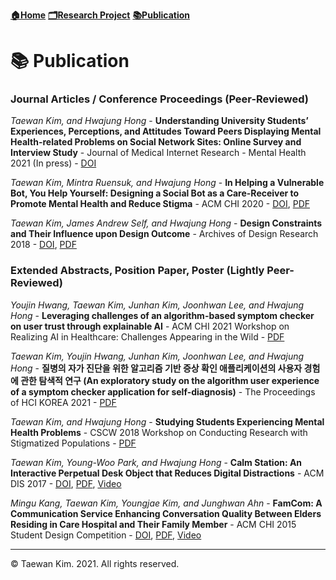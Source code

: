 **[🏠Home](./README.md)**   **[🗂Research Project](./Research.md)**   **[📚Publication](./Publication.md)**

# 📚 Publication

### Journal Articles / Conference Proceedings (Peer-Reviewed)

*Taewan Kim, and Hwajung Hong* - **Understanding University Students’ Experiences, Perceptions, and Attitudes Toward Peers Displaying Mental Health-related Problems on Social Network Sites: Online Survey and Interview Study** - Journal of Medical Internet Research - Mental Health 2021 (In press) - [DOI](http://dx.doi.org/10.2196/23465)

*Taewan Kim, Mintra Ruensuk, and Hwajung Hong* - **In Helping a Vulnerable Bot, You Help Yourself: Designing a Social Bot as a Care-Receiver to Promote Mental Health and Reduce Stigma** - ACM CHI 2020 - [DOI](https://dl.acm.org/doi/abs/10.1145/3313831.3376743), [PDF](https://drive.google.com/file/d/1Mybrw_6DC98xS6KXUR0lcbENucuWuM3J/view)

*Taewan Kim, James Andrew Self, and Hwajung Hong* - **Design Constraints and Their Influence upon Design Outcome** - Archives of Design Research 2018 - [DOI](https://doi.org/10.15187/adr.2018.11.31.4.23), [PDF](https://drive.google.com/file/d/14Bx8AF0Dts-Qta02l5SBD2ZOmWnF3dpl/view)

### Extended Abstracts, Position Paper, Poster (Lightly Peer-Reviewed)

*Youjin Hwang, Taewan Kim, Junhan Kim, Joonhwan Lee, and Hwajung Hong* - **Leveraging challenges of an algorithm-based symptom checker on user trust through explainable AI** - ACM CHI 2021 Workshop on Realizing AI in Healthcare: Challenges Appearing in the Wild - [PDF](https://drive.google.com/file/d/1Y2KLQmBRPKBEos1QYcaneLPwmISeb5-N/view)

*Taewan Kim, Youjin Hwang, Junhan Kim, Joonhwan Lee, and Hwajung Hong* - **질병의 자가 진단을 위한 알고리즘 기반 증상 확인 애플리케이션의 사용자 경험에 관한 탐색적 연구 (An exploratory study on the algorithm user experience of a symptom checker application for self-diagnosis)** - The Proceedings of HCI KOREA 2021 - [PDF](https://drive.google.com/file/d/1gG2XxffOtBx6ohDSFps8g2CNjHoY655q/view)

*Taewan Kim, and Hwajung Hong* - **Studying Students Experiencing Mental Health Problems** - CSCW 2018 Workshop on Conducting Research with Stigmatized Populations - [PDF](https://drive.google.com/file/d/1CHSTtNAiKYv0aA1ikpc4owbm_e_h2TzS/view)

*Taewan Kim, Young-Woo Park, and Hwajung Hong* - **Calm Station: An Interactive Perpetual Desk Object that Reduces Digital Distractions** - ACM DIS 2017 - [DOI](https://doi.org/10.1145/3064857.3079183), [PDF](https://drive.google.com/file/d/1M6rPOFV3lEyjL5JPzq8seV9uUsFbycRH/view), [Video](https://www.youtube.com/watch?v=gCBQhNUlmzo)

*Mingu Kang, Taewan Kim, Youngjae Kim, and Junghwan Ahn* - **FamCom: A Communication Service Enhancing Conversation Quality Between Elders Residing in Care Hospital and Their Family Member** - ACM CHI 2015 Student Design Competition - [DOI](https://dl.acm.org/doi/10.1145/2702613.2726952), [PDF](https://drive.google.com/file/d/149Zb1oxzCqKtF4PxcRviFjmhshODYZQT/view), [Video](https://www.youtube.com/watch?v=hnQ5MZfrw60)

---
© Taewan Kim. 2021. All rights reserved. 
